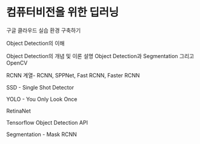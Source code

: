 # 컴퓨터비전을 위한 딥러닝
구글 클라우드 실습 환경 구축하기

Object Detection의 이해

Object Detection의 개념 및 이론 설명
Object Detection과 Segmentation 그리고 OpenCV

RCNN 계열- RCNN, SPPNet, Fast RCNN, Faster RCNN

SSD - Single Shot Detector

YOLO - You Only Look Once

RetinaNet

Tensorflow Object Detection API

Segmentation - Mask RCNN
